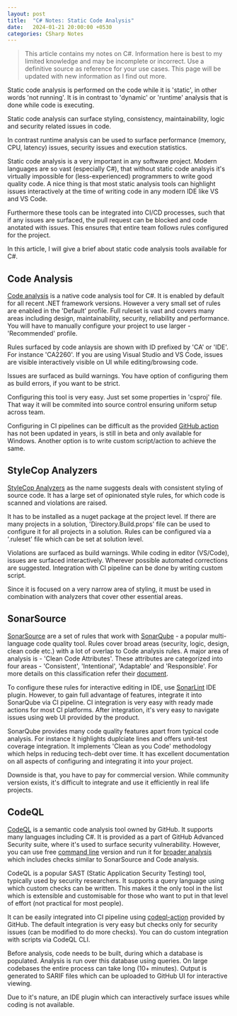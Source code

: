 ```yaml
---
layout: post
title:  "C# Notes: Static Code Analysis"
date:   2024-01-21 20:00:00 +0530
categories: CSharp Notes
---
```


> This article contains my notes on C#. Information here is best to my limited knowledge and may be incomplete or incorrect. Use a definitive source as reference for your use cases. This page will be updated with new information as I find out more.

Static code analysis is performed on the code while it is 'static', in other words 'not running'. It is in contrast to 'dynamic' or 'runtime' analysis that is done while code is executing. 

Static code analysis can surface styling, consistency, maintainability, logic and security related issues in code.

In contrast runtime analysis can be used to surface performance (memory, CPU, latency) issues, security issues and execution statistics.

Static code analysis is a very important in any software project. Modern languages are so vast (especially C#), that without static code analsyis it's virtually impossible for (less-experienced) programmers to write good quality code. A nice thing is that most static analysis tools can highlight issues interactively at the time of writing code in any modern IDE like VS and VS Code.

Furthermore these tools can be integrated into CI/CD processes, such that if any issues are surfaced, the pull request can be blocked and code anotated with issues. This ensures that entire team follows rules configured for the project.

In this article, I will give a brief about static code analysis tools available for C#.

## Code Analysis
[Code analysis][code-analysis] is a native code analysis tool for C#. It is enabled by default for all recent .NET framework versions. However a very small set of rules are enabled in the 'Default' profile. Full ruleset is vast and covers many areas including design, maintainability, security, reliability and performance. You will have to manually configure your project to use larger - 'Recommended' profile.

Rules surfaced by code anlaysis are shown with ID prefixed by 'CA' or 'IDE'. For instance 'CA2260'. If you are using Visual Studio and VS Code, issues are visible interactively visible on UI while editing/browsing code.

Issues are surfaced as build warnings. You have option of configuring them as build errors, if you want to be strict.

Configuring this tool is very easy. Just set some properties in 'csproj' file. That way it will be commited into source control ensuring uniform setup across team.

Configuring in CI pipelines can be difficult as the provided [GitHub action][code-analysis-github-action] has not been updated in years, is still in beta and only available for Windows. Another option is to write custom script/action to achieve the same.

## StyleCop Analyzers
[StyleCop Analyzers][stylecop-analyzers] as the name suggests deals with consistent styling of source code. It has a large set of opinionated style rules, for which code is scanned and violations are raised.  

It has to be installed as a nuget package at the project level. If there are many projects in a solution, 'Directory.Build.props' file can be used to configure it for all projects in a solution. Rules can be configured via a '.ruleset' file which can be set at solution level.

Violations are surfaced as build warnings. While coding in editor (VS/Code), issues are surfaced interactively. Wherever possible automated corrections are suggested. Integration with CI pipeline can be done by writing custom script.

Since it is focused on a very narrow area of styling, it must be used in combination with analyzers that cover other essential areas.

## SonarSource
[SonarSource][sonar-source] are a set of rules that work with [SonarQube][sonar-qube] - a popular multi-language code quality tool. Rules cover broad areas (security, logic, design, clean code etc.) with a lot of overlap to Code analysis rules. A major area of analysis is - 'Clean Code Attributes'. These attributes are categorized into four areas - 'Consistent', 'Intentional', 'Adaptable' and 'Responsible'. For more details on this classification refer their [document][soanr-clean-code-attributes].

To configure these rules for interactive editing in IDE, use [SonarLint][sonar-lint] IDE plugin. However, to gain full advantage of features, integrate it into SonarQube via CI pipeline. CI integration is very easy with ready made actions for most CI platforms. After integration, it's very easy to navigate issues using web UI provided by the product.

SonarQube provides many code quality features apart from typical code analysis. For instance it highlights duplciate lines and offers unit-test coverage integration. It implements 'Clean as you Code' methodology which helps in reducing tech-debt over time. It has excellent documentation on all aspects of configuring and integrating it into your project.

Downside is that, you have to pay for commercial version. While community version exists, it's difficult to integrate and use it efficiently in real life projects. 

## CodeQL
[CodeQL][code-ql] is a semantic code analysis tool owned by GitHub. It supports many languages including C#. It is provided as a part of GitHub Advanced Security suite, where it's used to surface security vulnerability. However, you can use free [command line][codeql-cli] version and run it for [broader analysis][codeql-csharp-rules] which includes checks similar to SonarSource and Code analysis.

CodeQL is a popular SAST (Static Application Security Testing) tool, typically used by security researchers. It supports a query language using which custom checks can be written. This makes it the only tool in the list which is extensible and customisable for those who want to put in that level of effort (not practical for most people).

It can be easily integrated into CI pipeline using [codeql-action][codeql-action] provided by GitHub. The default integration is very easy but checks only for security issues (can be modified to do more checks). You can do custom integration with scripts via CodeQL CLI.

Before analysis, code needs to be built, during which a database is populated. Analysis is run over this database using queries. On large codebases the entire process can take long (10+ minutes). Output is generated to SARIF files which can be uploaded to GitHub UI for interactive viewing.

Due to it's nature, an IDE plugin which can interactively surface issues while coding is not available.

[code-analysis]: https://learn.microsoft.com/en-us/dotnet/fundamentals/code-analysis/overview?tabs=net-8
[code-analysis-github-action]: https://github.com/dotnet/code-analysis
[stylecop-analyzers]: https://github.com/DotNetAnalyzers/StyleCopAnalyzers
[sonar-source]: https://rules.sonarsource.com/csharp/
[sonar-qube]: https://www.sonarsource.com/products/sonarqube/
[soanr-clean-code-attributes]: https://docs.sonarsource.com/sonarqube/10.3/user-guide/clean-code/
[sonar-lint]: https://www.sonarsource.com/products/sonarlint/
[ft-business-book-2022]: https://ig.ft.com/sites/business-book-award/books/2022/winner/chip-war-by-chris-miller/
[code-ql]: https://codeql.github.com/
[codeql-cli]: https://docs.github.com/en/code-security/codeql-cli/getting-started-with-the-codeql-cli
[codeql-csharp-rules]: https://github.com/github/codeql/tree/main/csharp/ql/src
[codeql-action]: https://github.com/github/codeql-action